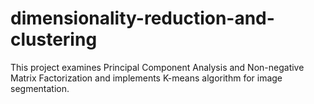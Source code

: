# dimensionality-reduction-and-clustering
This project examines Principal Component Analysis and Non-negative Matrix Factorization and implements K-means algorithm for image segmentation.
